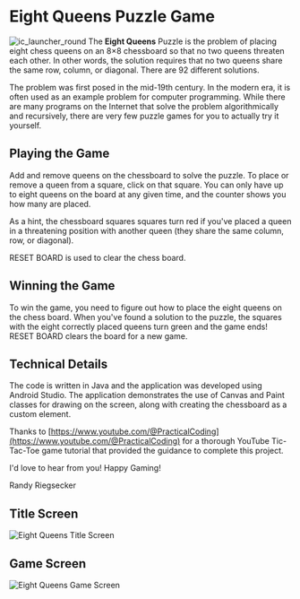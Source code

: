 # Eight Queens Puzzle Game

![ic_launcher_round](https://user-images.githubusercontent.com/120612915/210158184-c2e59bce-b749-4ba8-9473-6627bef874a8.png) The **Eight Queens** Puzzle is the problem of placing eight chess queens on an 8×8 chessboard so that no two queens threaten each other.  In other words, the solution requires that no two queens share the same row, column, or diagonal.  There are 92 different solutions.

The problem was first posed in the mid-19th century. In the modern era, it is often used as an example problem for computer programming.  While there are
many programs on the Internet that solve the problem algorithmically and recursively, there are very few puzzle games for you to actually try it yourself.

## Playing the Game
Add and remove queens on the chessboard to solve the puzzle.  To place or remove a queen from a square, click on that square.  You can only have up to eight queens on the board at any given time, and the counter shows you how many are placed.

As a hint, the chessboard squares squares turn red if you've placed a queen in a threatening position with another queen (they share the same column, row, or diagonal).

RESET BOARD is used to clear the chess board.

## Winning the Game
To win the game, you need to figure out how to place the eight queens on the chess board.  When you've found a solution to the puzzle, the squares with the eight correctly placed queens turn green and the game ends!  RESET BOARD clears the board for a new game.

## Technical Details
The code is written in Java and the application was developed using Android Studio.  The application demonstrates the use of Canvas and Paint classes for drawing on the screen, along with creating the chessboard as a custom element.

Thanks to [https://www.youtube.com/@PracticalCoding](https://www.youtube.com/@PracticalCoding) for a thorough YouTube Tic-Tac-Toe game tutorial that provided the guidance to complete this project.
 
I'd love to hear from you!  Happy Gaming!

Randy Riegsecker

## Title Screen
![Eight Queens Title Screen](https://user-images.githubusercontent.com/120612915/210157303-66f67eb8-b0e4-4219-ad8f-86c7c72ca460.png)


## Game Screen
![Eight Queens Game Screen](https://user-images.githubusercontent.com/120612915/210157342-d257b7c4-38fd-4dda-b653-364647009d31.png)






